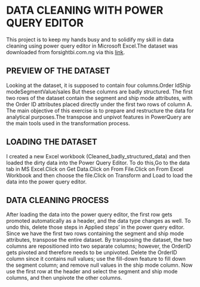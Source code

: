 # DATA CLEANING WITH POWER QUERY EDITOR 
This project is to keep my hands busy and to solidify my skill in data cleaning using power query editor in Microsoft Excel.The dataset was downloaded from forsightbi.com.ng via this [link](https://t.co/LEmsmrGL7b).

## PREVIEW OF THE DATASET

Looking at the dataset, it is supposed to contain four columns.Order IdShip modeSegmentValue/sales
But these columns are badly structured. The first two rows of the dataset contain the segment and ship mode attributes, with the Order ID attributes placed directly under the first two rows of column A.
The main objective of this exercise is to prepare and restructure the data for analytical purposes.The transpose and unpivot features in PowerQuery are the main tools used in the transformation process.

## LOADING THE DATASET

I created a new Excel workbook (Cleaned_badly_structured_data) and then loaded the dirty data into the Power Query Editor. To do this,Go to the data tab in MS Excel.Click on Get Data.Click on From File.Click on From Excel Workbook and then choose the file.Click on Transform and Load to load the data into the power query editor.

## DATA CLEANING PROCESS
After loading the data into the power query editor, the first row gets promoted automatically as a header, and the data type changes as well. To undo this, delete those steps in Applied steps’ in the power query editor.
Since we have the first two rows containing the segment and ship mode attributes, transpose the entire dataset. By transposing the dataset, the two columns are repositioned into two separate columns; however, the OrderID gets pivoted and therefore needs to be unpivoted.
Delete the OrderID column since it contains null values; use the fill-down feature to fill down the segment column; and remove null values in the ship mode column.
Now use the first row at the header and select the segment and ship mode columns, and then unpivote the other columns.
 
 
